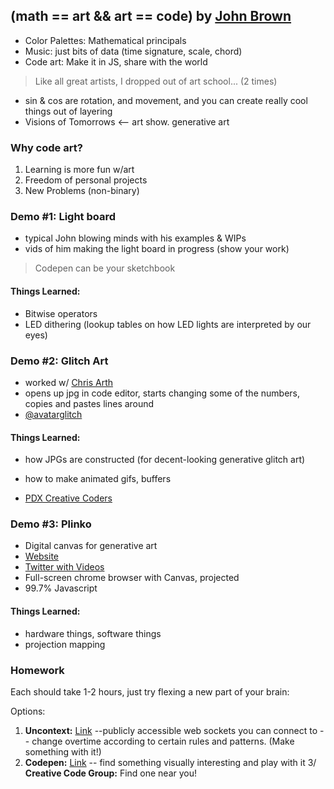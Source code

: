 (math == art && art == code) by [John Brown](http://twitter.com/thisisjohnbrown)
---

- Color Palettes: Mathematical principals
- Music: just bits of data (time signature, scale, chord)
- Code art: Make it in JS, share with the world

> Like all great artists, I dropped out of art school... (2 times)

- sin & cos are rotation, and movement, and you can create really cool things out of layering
- Visions of Tomorrows <-- art show. generative art

### Why code art?

1. Learning is more fun w/art
2. Freedom of personal projects
3. New Problems (non-binary)

### Demo #1: Light board
- typical John blowing minds with his examples & WIPs
- vids of him making the light board in progress (show your work)

> Codepen can be your sketchbook

#### Things Learned:
- Bitwise operators
- LED dithering (lookup tables on how LED lights are interpreted by our eyes)

### Demo #2: Glitch Art

- worked w/ [Chris Arth](https://twitter.com/chrisarth)
- opens up jpg in code editor, starts changing some of the numbers, copies and pastes lines around
- [@avatarglitch](https://twitter.com/avatarglitch)

#### Things Learned:
- how JPGs are constructed (for decent-looking generative glitch art)
- how to make animated gifs, buffers

- [PDX Creative Coders](http://blog.codepen.io/2014/11/21/pdx-creative-coders/)

### Demo #3: Plinko

- Digital canvas for generative art
- [Website](http://www.plin.co/)
- [Twitter with Videos](https://twitter.com/plinco)
- Full-screen chrome browser with Canvas, projected
- 99.7% Javascript

#### Things Learned:
- hardware things, software things
- projection mapping

### Homework

Each should take 1-2 hours, just try flexing a new part of your brain:

Options:

1. **Uncontext:** [Link](http://www.uncontext.com/) --publicly accessible web sockets you can connect to -- change overtime according to certain rules and patterns. (Make something with it!)
2. **Codepen:** [Link](http://codepen.io) -- find something visually interesting and play with it
3/ **Creative Code Group:** Find one near you!